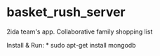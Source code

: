 basket_rush_server
===========

2ida team's app. Collaborative family shopping list

Install & Run:
    * sudo apt-get install mongodb